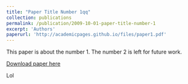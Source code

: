 ```yaml
---
title: "Paper Title Number 1qq"
collection: publications
permalink: /publication/2009-10-01-paper-title-number-1
excerpt: 'Authors'
paperurl: 'http://academicpages.github.io/files/paper1.pdf'
---
```

This paper is about the number 1. The number 2 is left for future work.

[Download paper here](http://academicpages.github.io/files/paper1.pdf)

Lol
